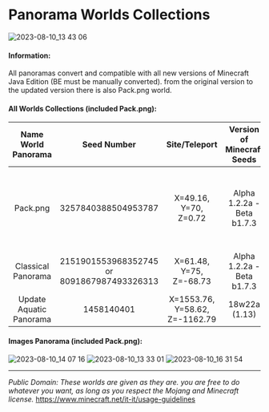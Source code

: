 # Panorama Worlds Collections

![2023-08-10_13 43 06](https://github.com/Loweredgames/Panorama-Worlds/assets/55211569/5038fbe1-a803-401c-a20c-564be8636d33)

#### Information:

All panoramas convert and compatible with all new versions of Minecraft Java Edition (BE must be manually converted).
from the original version to the updated version
there is also Pack.png world.

#### All Worlds Collections (included Pack.png):

|Name World Panorama|Seed Number|Site/Teleport|Version of Minecraft Seeds|Note|
|:---------------:|:-----------------:|:------------------:|:----------------------------:|:-------:|
|Pack.png|3257840388504953787|X=49.16, Y=70, Z=0.72|Alpha 1.2.2a - Beta b1.7.3|This is the only world that doesn't come from a panorama itself|
|Classical Panorama|2151901553968352745 or 8091867987493326313|X=61.48, Y=75, Z=-68.73|Alpha 1.2.2a - Beta b1.7.3|Classic Panorama World|
|Update Aquatic Panorama|1458140401|X=1553.76, Y=58.62, Z=-1162.79|18w22a (1.13)|

#### Images Panorama (included Pack.png):
![2023-08-10_14 07 16](https://github.com/Loweredgames/Panorama-Worlds-Collections/assets/55211569/c3f825d0-4822-4c5e-8711-2272f7c92f1b)
![2023-08-10_13 33 01](https://github.com/Loweredgames/Panorama-Worlds-Collections/assets/55211569/0f45c9a9-42b0-4de6-ad7c-beac2b72a0d5)
![2023-08-10_16 31 54](https://github.com/Loweredgames/Panorama-Worlds-Collections/assets/55211569/ce5e871b-3c67-439c-aa0d-472f6198f7bd)

---------------------------------------------------------------------------------------------------------------------------------------------
_Public Domain: These worlds are given as they are. you are free to do whatever you want, as long as you respect the Mojang and Minecraft license._
https://www.minecraft.net/it-it/usage-guidelines
